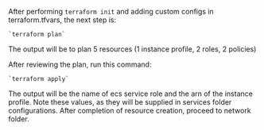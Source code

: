 After performing `terraform init` and adding custom configs in terraform.tfvars, the next step is:
		
	`terraform plan`

The output will be to plan 5 resources (1 instance profile, 2 roles, 2 policies)

After reviewing the plan, run this command:

	`terraform apply`

The output will be the name of ecs service role and the arn of the instance profile. Note these values, as they will be supplied in services folder configurations. After completion of resource creation, proceed to network folder.

